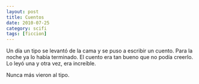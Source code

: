 ```yaml
---
layout: post
title: Cuentos
date: 2010-07-25
category: scifi
tags: [ficcion]
---
```


Un día un tipo se levantó de la cama y se puso a escribir un
cuento. Para la noche ya lo había terminado. El cuento era tan bueno
que no podía creerlo. Lo leyó una y otra vez, era increíble.

Nunca más vieron al tipo.
